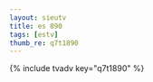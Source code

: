 ```yaml
--- 
layout: sieutv
title: es 890
tags: [estv]
thumb_re: q7t1890
---
```

{% include tvadv key="q7t1890" %} 
